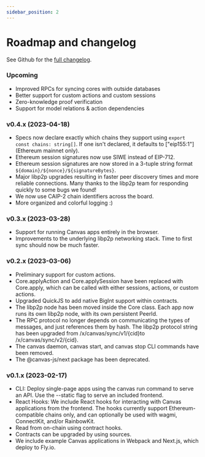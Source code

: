 ```yaml
---
sidebar_position: 2
---
```


# Roadmap and changelog

See Github for the [full changelog](https://github.com/canvasxyz/canvas/releases).

### Upcoming

* Improved RPCs for syncing cores with outside databases
* Better support for custom actions and custom sessions
* Zero-knowledge proof verification
* Support for model relations & action dependencies

### v0.4.x (2023-04-18)

* Specs now declare exactly which chains they support using `export const chains: string[]`. If one isn't declared, it defaults to ["eip155:1"] (Ethereum mainnet only).
* Ethereum session signatures now use SIWE instead of EIP-712.
* Ethereum session signatures are now stored in a 3-tuple string format `${domain}/${nonce}/${signatureBytes}`.
* Major libp2p upgrades resulting in faster peer discovery times and more reliable connections. Many thanks to the libp2p team for responding quickly to some bugs we found!
* We now use CAIP-2 chain identifiers across the board.
* More organized and colorful logging :)

### v0.3.x (2023-03-28)

* Support for running Canvas apps entirely in the browser.
* Improvements to the underlying libp2p networking stack. Time to first sync should now be much faster.

### v0.2.x (2023-03-06)

* Preliminary support for custom actions.
* Core.applyAction and Core.applySession have been replaced with Core.apply, which can be called with either sessions, actions, or custom actions.
* Upgraded QuickJS to add native BigInt support within contracts.
* The libp2p node has been moved inside the Core class. Each app now runs its own libp2p node, with its own persistent PeerId.
* The RPC protocol no longer depends on communicating the types of messages, and just references them by hash. The libp2p protocol string has been upgraded from /x/canvas/sync/v1/{cid}to /x/canvas/sync/v2/{cid}.
* The canvas daemon, canvas start, and canvas stop CLI commands have been removed.
* The @canvas-js/next package has been deprecated.

### v0.1.x (2023-02-17)

* CLI: Deploy single-page apps using the canvas run command to serve an API. Use the --static flag to serve an included frontend.
* React Hooks: We include React hooks for interacting with Canvas applications from the frontend. The hooks currently support Ethereum-compatible chains only, and can optionally be used with wagmi, ConnectKit, and/or RainbowKit.
* Read from on-chain using contract hooks.
* Contracts can be upgraded by using sources.
* We include example Canvas applications in Webpack and Next.js, which deploy to Fly.io.
